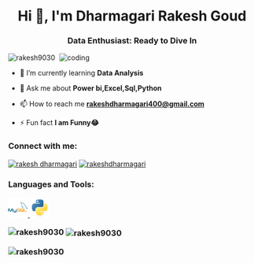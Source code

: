 <h1 align="center">Hi 👋, I'm Dharmagari Rakesh Goud</h1>
<h3 align="center">Data Enthusiast: Ready to Dive In</h3>

<img align="right" alt="coding" width="400" src="https://user-images.githubusercontent.com/55389276/140866485-8fb1c876-9a8f-4d6a-98dc-08c4981eaf70.gif">

<p align="left"> <img src="https://komarev.com/ghpvc/?username=rakesh9030&label=Profile%20views&color=0e75b6&style=flat" alt="rakesh9030" /> </p>

- 🌱 I’m currently learning **Data Analysis**

- 💬 Ask me about **Power bi,Excel,Sql,Python**

- 📫 How to reach me **rakeshdharmagari400@gmail.com**

- ⚡ Fun fact **I am Funny😂**

<h3 align="left">Connect with me:</h3>
<p align="left">
<a href="https://www.linkedin.com/in/rakesh-dharmagari" target="blank"><img align="center" src="https://raw.githubusercontent.com/rahuldkjain/github-profile-readme-generator/master/src/images/icons/Social/linked-in-alt.svg" alt="rakesh dharmagari" height="30" width="40" /></a>
<a href="https://instagram.com/rakesh_dharmagari" target="blank"><img align="center" src="https://raw.githubusercontent.com/rahuldkjain/github-profile-readme-generator/master/src/images/icons/Social/instagram.svg" alt="rakeshdharmagari" height="30" width="40" /></a>
</p>

<h3 align="left">Languages and Tools:</python and SQL h3>
<p align="left"> <a href="https://www.mysql.com/" target="_blank" rel="noreferrer"> <img src="https://raw.githubusercontent.com/devicons/devicon/master/icons/mysql/mysql-original-wordmark.svg" alt="mysql" width="40" height="40"/> </a> <a href="https://www.python.org" target="_blank" rel="noreferrer"> <img src="https://raw.githubusercontent.com/devicons/devicon/master/icons/python/python-original.svg" alt="python" width="40" height="40"/> </a> </p>

<p><img align="left" src="https://github-readme-stats.vercel.app/api/top-langs?username=rakesh9030&show_icons=true&locale=en&layout=compact" alt="rakesh9030" /></p>

<p>&nbsp;<img align="center" src="https://github-readme-stats.vercel.app/api?username=rakesh9030&show_icons=true&locale=en" alt="rakesh9030" /></p>

<p><img align="center" src="https://github-readme-streak-stats.herokuapp.com/?user=rakesh9030&" alt="rakesh9030" /></p>
